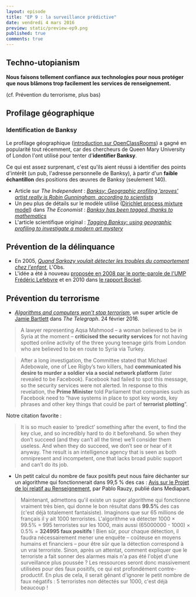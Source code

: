 ```yaml
---
layout: episode
title: "EP 9 : la surveillance prédictive"
date: vendredi 4 mars 2016
preview: static/preview-ep9.png
published: true
comments: true
---
```


## Techno-utopianism

**Nous faisons tellement confiance aux technologies pour nous protéger que nous blâmons trop facilement les services de renseignement.**

(cf. Prévention du terrorisme, plus bas)

## Profilage géographique

### Identification de Banksy

Le profilage géographique ([introduction sur OpenClassRooms](https://openclassrooms.com/courses/profilage-geographique)) a gagné en popularité tout récemment, car des chercheurs de Queen Mary University of London l'ont utilisé pour tenter d'**identifier Banksy**.

Ce qui est assez surprenant, c'est qu'ils aient réussi à identifier des points d'intérêt (un pub, l'adresse personnelle de Banksy), à partir d'un **faible échantillon** des positions des œuvres de Banksy (seulement 140).

- Article sur *The Independent* : [*Banksy: Geographic profiling 'proves' artist really is Robin Gunningham, according to scientists*](http://www.independent.co.uk/news/people/banksy-geographic-profiling-proves-artist-really-is-robin-gunningham-according-to-scientists-a6909896.html)
- Un peu plus de détails sur le modèle utilisé ([Dirichlet process mixture model](https://en.wikipedia.org/wiki/Dirichlet_process#Use_in_Dirichlet_mixture_models)) dans *The Economist* : [*Banksy has been tagged, thanks to mathematics*](http://www.economist.com/news/science-and-technology/21693978-analysis-developed-crime-fighting-and-disease-tracking-points-artists)
- L'article scientifique original : [*Tagging Banksy: using geographic profiling to investigate a modern art mystery*](http://www.tandfonline.com/doi/abs/10.1080/14498596.2016.1138246?journalCode=tjss20)

## Prévention de la délinquance

- En 2005, [*Quand Sarkozy voulait détecter les troubles du comportement chez l'enfant*](http://tempsreel.nouvelobs.com/societe/20081201.OBS3496/quand-sarkozy-voulait-detecter-les-troubles-du-comportement-chez-l-enfant.html), L'Obs.
- L'idée a été à nouveau [proposée en 2008 par le porte-parole de l'UMP Frédéric Lefebvre](http://archives-lepost.huffingtonpost.fr/article/2008/12/01/1342749_frederic-lefebvre-veut-detecter-la-delinquance-des-l-age-de-3-ans.html) et en 2010 dans [le rapport Bockel](http://www.lemonde.fr/politique/article/2010/11/03/bockel-remet-son-rapport-sur-la-delinquance-juvenile-au-chef-de-l-etat_1435094_823448.html).

## Prévention du terrorisme

- [*Algorithms and computers won't stop terrorism*](http://www.telegraph.co.uk/news/uknews/terrorism-in-the-uk/11431757/Algorithms-and-computers-wont-stop-terrorism.html), un super article de [Jamie Bartlett](https://en.wikipedia.org/wiki/Jamie_Bartlett_(journalist)) dans *The Telegraph*. 24 février 2016.

> A lawyer representing Aqsa Mahmood – a woman believed to be in Syria at the moment – **criticised the security services** for not having spotted online activity of the three young teenage girls from London who are believed to be en route to Syria via Turkey.

> After a long investigation, the Committee stated that Michael Adebowale, one of Lee Rigby’s two killers, had **communicated his desire to murder a soldier via a social network platform** (later revealed to be Facebook). Facebook had failed to spot this message, so the security services were not alerted.
In response to this revelation, the **Prime Minister** told Parliament that companies such as Facebook need to “have systems in place to spot key words, key phrases and other key things that could be part of **terrorist plotting**”.

Notre citation favorite :

> It is so much easier to ‘predict’ something after the event, to find the key clue, and so incredibly hard to do it beforehand. So when they don’t succeed (and they can’t all the time) we’ll consider them useless. And when they do succeed, we don’t see or hear of it anyway. The result is an intelligence agency that is seen as both omnipresent and incompetent, one that lacks broad public support and can’t do its job.

- Un petit calcul du nombre de faux positifs peut nous faire déchanter sur un algorithme qui fonctionnerait dans 99,5 % des cas : [Avis sur le Projet de loi relatif au Renseignement](http://pablo.rauzy.name/privacy/loirenseignement.html), par Pablo Rauzy, publié dans Mediapart.

> Maintenant, admettons qu'il existe un super algorithme qui fonctionne vraiment très bien, qui donne le bon résultat dans **99.5%** des cas (c'est déjà totalement fantaisiste). Imaginons que sur 65 millions de français il y ait 1000 terroristes. L'algorithme va détecter 1000 × 99.5% = 995 terroristes sur les 1000, mais aussi (65000000 - 1000) × 0.5% = **324995 faux positifs** ! Bien sûr, pour chaque détection, il faudra nécessairement mener une enquête – coûteuse en moyens humains et financiers – pour être sûr que la détection correspond à un vrai terroriste. Sinon, après un attentat, comment expliquer que le terroriste a fait sonner des alarmes mais n'a pas été l'objet d'une surveillance plus poussée ? Les ressources seront donc massivement utilisées pour des faux positifs, ce qui est profondément contre-productif. En plus de cela, il serait gênant d'ignorer le petit nombre de faux négatifs : 5 terroristes non détectés sur 1000, c'est déjà beaucoup !
